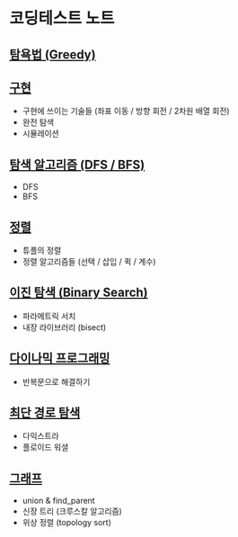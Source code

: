 # 코딩테스트 노트
## [탐욕법 (Greedy)](https://github.com/KimSungKwon/coding-test-prac/tree/main/Chapter03_Greedy)

## [구현](https://github.com/KimSungKwon/coding-test-prac/tree/main/Chapter04_Implement)
- 구현에 쓰이는 기술들 (좌표 이동 / 방향 회전 / 2차원 배열 회전)
- 완전 탐색
- 시뮬레이션
## [탐색 알고리즘 (DFS / BFS)](https://github.com/KimSungKwon/coding-test-prac/tree/main/Chapter05_DFS_BFS)
- DFS
- BFS
## [정렬](https://github.com/KimSungKwon/coding-test-prac/tree/main/Chapter06_Sort)
- 튜플의 정렬
- 정렬 알고리즘들 (선택 / 삽입 / 퀵 / 계수)
## [이진 탐색 (Binary Search)](https://github.com/KimSungKwon/coding-test-prac/tree/main/Chapter07_Binary_Search)
- 파라메트릭 서치
- 내장 라이브러리 (bisect)
## [다이나믹 프로그래밍](https://github.com/KimSungKwon/coding-test-prac/tree/main/Chapter08_DP)
- 반복문으로 해결하기
## [최단 경로 탐색](https://github.com/KimSungKwon/coding-test-prac/tree/main/Chapter09_Shortest_Path)
- 다익스트라 
- 플로이드 워셜
## [그래프](https://github.com/KimSungKwon/coding-test-prac/tree/main/Chapter10_Graph)
- union & find_parent
- 신장 트리 (크루스칼 알고리즘)
- 위상 정렬 (topology sort)
